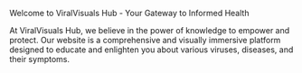 Welcome to ViralVisuals Hub - Your Gateway to Informed Health

At ViralVisuals Hub, we believe in the power of knowledge to empower and protect. Our website is a comprehensive and visually immersive platform designed to educate and enlighten you about various viruses, diseases, and their symptoms.
